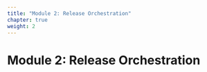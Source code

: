 ```yaml
---
title: "Module 2: Release Orchestration"
chapter: true
weight: 2
---
```


# Module 2: Release Orchestration

